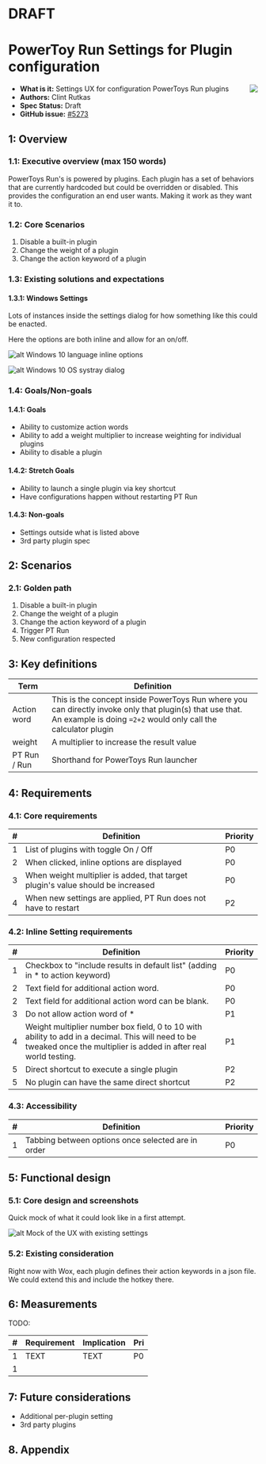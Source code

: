 # DRAFT

# PowerToy Run Settings for Plugin configuration

<img align="right" src="./images/Logo.png" />

- **What is it:** Settings UX for configuration PowerToys Run plugins
- **Authors:** Clint Rutkas
- **Spec Status:** Draft
- **GitHub issue:** [#5273](https://github.com/microsoft/PowerToys/issues/5273)

## 1: Overview

### 1.1: Executive overview (max 150 words)

PowerToys Run's is powered by plugins. Each plugin has a set of behaviors that are currently hardcoded but could be overridden or disabled. This provides the configuration an end user wants.  Making it work as they want it to.

### 1.2: Core Scenarios

1. Disable a built-in plugin
2. Change the weight of a plugin
3. Change the action keyword of a plugin

### 1.3: Existing solutions and expectations 

#### 1.3.1: Windows Settings

Lots of instances inside the settings dialog for how something like this could be enacted.  

Here the options are both inline and allow for an on/off.

![alt Windows 10 language inline options][WinSettingLanguage]

![alt Windows 10 OS systray dialog][WinSettingSysIcon]

### 1.4: Goals/Non-goals

#### 1.4.1: Goals

- Ability to customize action words
- Ability to add a weight multiplier to increase weighting for individual plugins
- Ability to disable a plugin

#### 1.4.2: Stretch Goals

- Ability to launch a single plugin via key shortcut
- Have configurations happen without restarting PT Run

#### 1.4.3: Non-goals

- Settings outside what is listed above
- 3rd party plugin spec

## 2: Scenarios

### 2.1: Golden path

1. Disable a built-in plugin
2. Change the weight of a plugin
3. Change the action keyword of a plugin
4. Trigger PT Run
5. New configuration respected

## 3: Key definitions

| Term | Definition |
|------|------------|
| Action word | This is the concept inside PowerToys Run where you can directly invoke only that plugin(s) that use that.  An example is doing `=2+2` would only call the calculator plugin |
| weight | A multiplier to increase the result value |
| PT Run / Run | Shorthand for PowerToys Run launcher |

## 4: Requirements

### 4.1: Core requirements

| # | Definition | Priority |
|---|------------|----------|
| 1 | List of plugins with toggle On / Off | P0 |
| 2 | When clicked, inline options are displayed | P0 |
| 3 | When weight multiplier is added, that target plugin's value should be increased | P0 |
| 4 | When new settings are applied, PT Run does not have to restart | P2 |

### 4.2: Inline Setting requirements

| # | Definition | Priority |
|---|------------|----------|
| 1 | Checkbox to "include results in default list" (adding in * to action keyword)  | P0 |
| 2 | Text field for additional action word. | P0 |
| 2 | Text field for additional action word can be blank. | P0 |
| 3 | Do not allow action word of * | P1 |
| 4 | Weight multiplier number box field, 0 to 10 with ability to add in a decimal.  This will need to be tweaked once the multiplier is added in after real world testing. | P1 |
| 5 | Direct shortcut to execute a single plugin | P2 |
| 5 | No plugin can have the same direct shortcut | P2 |

### 4.3: Accessibility 

| # | Definition | Priority |
|---|------------|----------|
| 1 | Tabbing between options once selected are in order | P0 |

## 5: Functional design

### 5.1: Core design and screenshots

Quick mock of what it could look like in a first attempt.

![alt Mock of the UX with existing settings][uxMock]

### 5.2: Existing consideration

Right now with Wox, each plugin defines their action keywords in a json file.  We could extend this and include the hotkey there.

## 6: Measurements

TODO: 

| # | Requirement | Implication | Pri |
| - | ------------|-------------|-----|
| 1 | TEXT | TEXT | P0 |
| 1 | | | |

## 7: Future considerations

- Additional per-plugin setting
- 3rd party plugins

## 8. Appendix

[WinSettingLanguage]: ./images/PtRunPlugin/preferredLanguages.png
[WinSettingSysIcon]: ./images/PtRunPlugin/systemIcons.png
[uxMock]: ./images/PtRunPlugin/pluginSettingMockUx.png